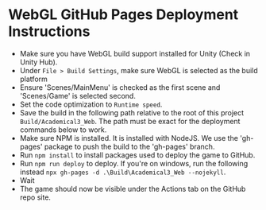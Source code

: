 # WebGL GitHub Pages Deployment Instructions

- Make sure you have WebGL build support installed for Unity (Check in Unity Hub).
- Under `File > Build Settings`, make sure WebGL is selected as the build platform
- Ensure 'Scenes/MainMenu' is checked as the first scene and 'Scenes/Game' is selected second.
- Set the code optimization to `Runtime speed`.
- Save the build in the following path relative to the root of this project `Build/Academical3_Web`. The path must be exact for the deployment commands below to work.
- Make sure NPM is installed. It is installed with NodeJS. We use the 'gh-pages' package to push the build to the 'gh-pages' branch.
- Run `npm install` to install packages used to deploy the game to GitHub.
- Run `npm run deploy` to deploy. If you're on windows, run the following instead `npx gh-pages -d .\Build\Academical3_Web --nojekyll`.
- Wait
- The game should now be visible under the Actions tab on the GitHub repo site.
